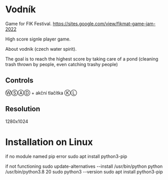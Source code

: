 # Vodník
Game for FIK Festival.
https://sites.google.com/view/fikmat-game-jam-2022

High score signle player game.

About vodnik (czech water spirit).

The goal is to reach the highest score by taking care of a pond (cleaning trash thrown by people, even catching trashy people)

## Controls
ⓌⓈⒶⒹ + akční tlačítka ⓀⓁ

## Resolution
1280x1024


# Installation on Linux
if no module named pip error
sudo apt install python3-pip

if not functioning
sudo update-alternatives --install /usr/bin/python python /usr/bin/python3.8 20
sudo python3 --version
sudo apt install python3-pip
